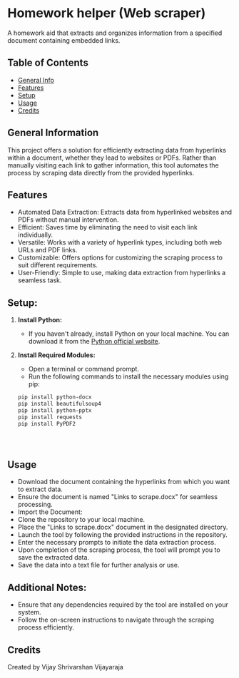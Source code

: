 # Homework helper (Web scraper)
A homework aid that extracts and organizes information from a specified document containing embedded links.

## Table of Contents
* [General Info](#general-information)
* [Features](#features)
* [Setup](#setup)
* [Usage](#usage)
* [Credits](#credits)


## General Information
This project offers a solution for efficiently extracting data from hyperlinks within a document, whether they lead to websites or PDFs. Rather than manually visiting each link to gather information, this tool automates the process by scraping data directly from the provided hyperlinks.



## Features
* Automated Data Extraction: Extracts data from hyperlinked websites and PDFs without manual intervention.
* Efficient: Saves time by eliminating the need to visit each link individually.
* Versatile: Works with a variety of hyperlink types, including both web URLs and PDF links.
* Customizable: Offers options for customizing the scraping process to suit different requirements.
* User-Friendly: Simple to use, making data extraction from hyperlinks a seamless task.




## Setup:

1. **Install Python:**
   - If you haven't already, install Python on your local machine. You can download it from the [Python official website](https://www.python.org/).

2. **Install Required Modules:**
   - Open a terminal or command prompt.
   - Run the following commands to install the necessary modules using pip:

   ```bash
   pip install python-docx
   pip install beautifulsoup4
   pip install python-pptx
   pip install requests
   pip install PyPDF2





## Usage
* Download the document containing the hyperlinks from which you want to extract data.
* Ensure the document is named "Links to scrape.docx" for seamless processing.
* Import the Document:
* Clone the repository to your local machine.
* Place the "Links to scrape.docx" document in the designated directory.
* Launch the tool by following the provided instructions in the repository.
* Enter the necessary prompts to initiate the data extraction process.
* Upon completion of the scraping process, the tool will prompt you to save the extracted data.
* Save the data into a text file for further analysis or use.

## Additional Notes:
* Ensure that any dependencies required by the tool are installed on your system.
* Follow the on-screen instructions to navigate through the scraping process efficiently.


## Credits
Created by Vijay Shrivarshan Vijayaraja  

